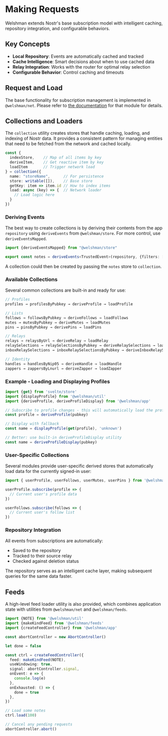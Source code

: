 # Making Requests

Welshman extends Nostr's base subscription model with intelligent caching, repository integration, and configurable behaviors.

## Key Concepts

- **Local Repository**: Events are automatically cached and tracked
- **Cache Intelligence**: Smart decisions about when to use cached data
- **Relay Integration**: Works with the router for optimal relay selection
- **Configurable Behavior**: Control caching and timeouts

## Request and Load

The base functionality for subscription management is implemented in `@welshman/net`. Please refer to [the documentation](/net) for that module for details.

## Collections and Loaders

The `collection` utility creates stores that handle caching, loading, and indexing of Nostr data. It provides a consistent pattern for managing entities that need to be fetched from the network and cached locally.

```typescript
const {
  indexStore,    // Map of all items by key
  deriveItem,    // Get reactive item by key
  loadItem       // Trigger network load
} = collection({
  name: "storeName",      // For persistence
  store: writable([]),    // Base store
  getKey: item => item.id // How to index items
  load: async (key) => {  // Network loader
    // Load logic here
  }
})
```

### Deriving Events

The best way to create collections is by deriving their contents from the app `repository` using `deriveEvents` from `@welshman/store`. For more control, use `deriveEventsMapped`.

```typescript
import {deriveEventsMapped} from "@welshman/store"

export const notes = deriveEvents<TrustedEvent>(repository, {filters: [{kinds: [NOTE]}]})
```

A collection could then be created by passing the `notes` store to `collection`.

### Available Collections

Several common collections are built-in and ready for use:

```typescript
// Profiles
profiles → profilesByPubkey → deriveProfile → loadProfile

// Lists
follows → followsByPubkey → deriveFollows → loadFollows
mutes → mutesByPubkey → deriveMutes → loadMutes
pins → pinsByPubkey → derivePins → loadPins

// Relays
relays → relaysByUrl → deriveRelay → loadRelay
relaySelections → relaySelectionsByPubkey → deriveRelaySelections → loadRelaySelections
inboxRelaySelections → inboxRelaySelectionsByPubkey → deriveInboxRelaySelections → loadInboxRelaySelections

// Identity
handles → handlesByNip05 → deriveHandle → loadHandle
zappers → zappersByLnurl → deriveZapper → loadZapper
```

### Example - Loading and Displaying Profiles

```typescript
import {get} from 'svelte/store'
import {displayProfile} from '@welshman/util'
import {deriveProfile, deriveProfileDisplay} from '@welshman/app'

// Subscribe to profile changes - this will automatically load the profile in the background
const profile = deriveProfile(pubkey)

// Display with fallback
const name = displayProfile(get(profile), 'unknown')

// Better: use built-in deriveProfileDisplay utility
const name = deriveProfileDisplay(pubkey)
```

### User-Specific Collections

Several modules provide user-specific derived stores that automatically load data for the currently signed-in user:

```typescript
import { userProfile, userFollows, userMutes, userPins } from '@welshman/app'

userProfile.subscribe(profile => {
  // Current user's profile data
})

userFollows.subscribe(follows => {
  // Current user's follow list
})
```

### Repository Integration

All events from subscriptions are automatically:

- Saved to the repository
- Tracked to their source relay
- Checked against deletion status

The repository serves as an intelligent cache layer, making subsequent queries for the same data faster.

## Feeds

A high-level feed loader utility is also provided, which combines application state with utilities from `@welshman/net` and `@welshman/feeds`.

```typescript
import {NOTE} from '@welshman/util'
import {makeKindFeed} from '@welshman/feeds'
import {createFeedController} from '@welshman/app'

const abortController = new AbortController()

let done = false

const ctrl = createFeedController({
  feed: makeKindFeed(NOTE),
  useWindowing: true,
  signal: abortController.signal,
  onEvent: e => {
    console.log(e)
  },
  onExhausted: () => {
    done = true
  },
})

// Load some notes
ctrl.load(100)

// Cancel any pending requests
abortController.abort()
```
